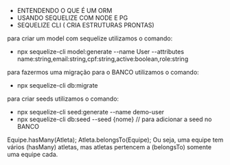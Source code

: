 - ENTENDENDO O QUE É UM ORM
- USANDO SEQUELIZE COM NODE E PG
- SEQUELIZE CLI ( CRIA ESTRUTURAS PRONTAS)

para criar um model com sequelize utilizamos o comando:
 - npx sequelize-cli model:generate --name User --attributes name:string,email:string,cpf:string,active:boolean,role:string 

para fazermos uma migração para o BANCO utilizamos o comando:
 - npx sequelize-cli db:migrate

para criar seeds utilizamos o comando:
 - npx sequelize-cli seed:generate --name demo-user
 - npx sequelize-cli db:seed --seed {nome} // para adicionar a seed no BANCO

  Equipe.hasMany(Atleta);
  Atleta.belongsTo(Equipe);
    Ou seja, uma equipe tem vários (hasMany) atletas, mas atletas pertencem a (belongsTo) somente uma equipe cada.